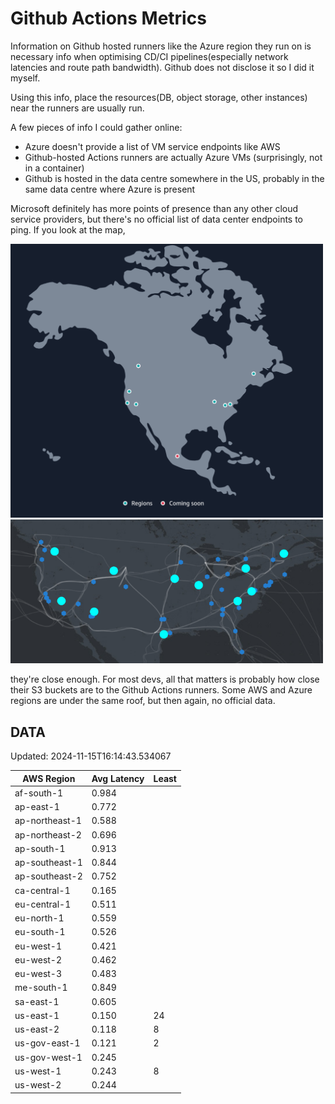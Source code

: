 # Github Actions Metrics
Information on Github hosted runners like the Azure region they run on is
necessary info when optimising CD/CI pipelines(especially network latencies and
route path bandwidth). Github does not disclose it so I did it myself.

Using this info, place the resources(DB, object storage, other instances) near
the runners are usually run.

A few pieces of info I could gather online:

- Azure doesn't provide a list of VM service endpoints like AWS
- Github-hosted Actions runners are actually Azure VMs (surprisingly, not in a
  container)
- Github is hosted in the data centre somewhere in the US, probably in the same
  data centre where Azure is present

Microsoft definitely has more points of presence than any other cloud service
providers, but there's no official list of data center endpoints to ping. If you
look at the map,

<a href="https://aws.amazon.com/about-aws/global-infrastructure/regions_az/">
<img src="image.png" style="width: 500px;">
</a>
<a href="https://datacenters.microsoft.com/globe/explore">
<img src="image-1.png" style="width: 500px;">
</a>

they're close enough. For most devs, all that matters is probably how close
their S3 buckets are to the Github Actions runners. Some AWS and Azure regions
are under the same roof, but then again, no official data.

## DATA
Updated: 2024-11-15T16:14:43.534067

| AWS Region | Avg Latency | Least |
| - | - | - |
| af-south-1 | 0.984 |  |
| ap-east-1 | 0.772 |  |
| ap-northeast-1 | 0.588 |  |
| ap-northeast-2 | 0.696 |  |
| ap-south-1 | 0.913 |  |
| ap-southeast-1 | 0.844 |  |
| ap-southeast-2 | 0.752 |  |
| ca-central-1 | 0.165 |  |
| eu-central-1 | 0.511 |  |
| eu-north-1 | 0.559 |  |
| eu-south-1 | 0.526 |  |
| eu-west-1 | 0.421 |  |
| eu-west-2 | 0.462 |  |
| eu-west-3 | 0.483 |  |
| me-south-1 | 0.849 |  |
| sa-east-1 | 0.605 |  |
| us-east-1 | 0.150 | 24 |
| us-east-2 | 0.118 | 8 |
| us-gov-east-1 | 0.121 | 2 |
| us-gov-west-1 | 0.245 |  |
| us-west-1 | 0.243 | 8 |
| us-west-2 | 0.244 |  |

